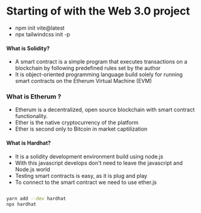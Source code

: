 # Starting of with the Web 3.0 project

* npm init vite@latest
* npx tailwindcss init -p

#### What is Solidity?
* A smart contract is a simple program that executes transactions on a blockchain
by following predefined rules set by the author
* It is object-oriented programming language build solely for running smart contracts on the Etherum Virtual Machine (EVM)

### What is Etherum ?
* Etherum is a decentralized, open source blockchain with smart contract functionality.
* Ether is the native cryptocurrency of the platform
* Ether is second only to Bitcoin in market captilization

#### What is Hardhat?
* It is a solidity development environment build using node.js
* With this javascript develops don't need to leave the javascript and Node.js world
* Testing smart contracts is easy, as it is plug and play
* To connect to the smart contract we need to use ether.js

```bash

yarn add --dev hardhat
npx hardhat
```